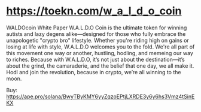 # https://toekn.com/w_a_l_d_o_coin

WALDOcoin White Paper
W.A.L.D.O Coin is the ultimate token for winning autists and lazy degens alike—designed for those who fully embrace the unapologetic "crypto bro" lifestyle. Whether you're riding high on gains or losing at life with style, W.A.L.D.O welcomes you to the fold. We're all part of this movement one way or another, hustling, hodling, and memeing our way to riches. Because with W.A.L.D.O, it’s not just about the destination—it’s about the grind, the camaraderie, and the belief that one day, we all make it. Hodl and join the revolution, because in crypto, we’re all winning to the moon.

Buy:
https://ape.pro/solana/BwyTByKMY6yyZqzoEPtjLXRDE3y6y6hs3Vmz4tSinEKX
